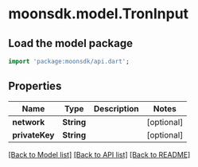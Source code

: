 # moonsdk.model.TronInput

## Load the model package
```dart
import 'package:moonsdk/api.dart';
```

## Properties
Name | Type | Description | Notes
------------ | ------------- | ------------- | -------------
**network** | **String** |  | [optional] 
**privateKey** | **String** |  | [optional] 

[[Back to Model list]](../README.md#documentation-for-models) [[Back to API list]](../README.md#documentation-for-api-endpoints) [[Back to README]](../README.md)


